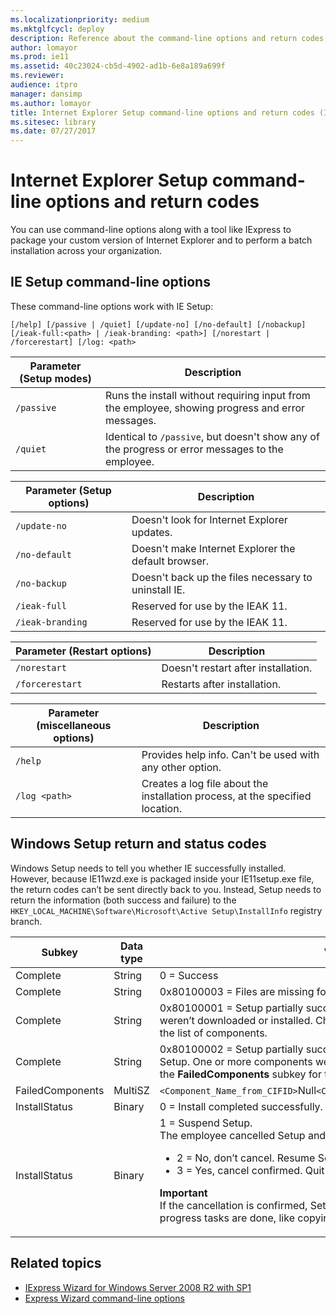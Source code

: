 ```yaml
---
ms.localizationpriority: medium
ms.mktglfcycl: deploy
description: Reference about the command-line options and return codes for Internet Explorer Setup.
author: lomayor
ms.prod: ie11
ms.assetid: 40c23024-cb5d-4902-ad1b-6e8a189a699f
ms.reviewer: 
audience: itpromanager: dansimp
ms.author: lomayor
title: Internet Explorer Setup command-line options and return codes (Internet Explorer Administration Kit 11 for IT Pros)
ms.sitesec: library
ms.date: 07/27/2017
---
```



# Internet Explorer Setup command-line options and return codes
You can use command-line options along with a tool like IExpress to package your custom version of Internet Explorer and to perform a batch installation across your organization.

## IE Setup command-line options
These command-line options work with IE Setup:

`[/help] [/passive | /quiet] [/update-no] [/no-default] [/nobackup] [/ieak-full:<path> | /ieak-branding: <path>] [/norestart | /forcerestart] [/log: <path>`

|Parameter (Setup modes) |Description                                                                                      |
|------------------------|-------------------------------------------------------------------------------------------------|
|`/passive`              |Runs the install without requiring input from the employee, showing progress and error messages. |
|`/quiet`                |Identical to `/passive`, but doesn't show any of the progress or error messages to the employee. |
<p>

|Parameter (Setup options) |Description                                                                                      |
|--------------------------|-------------------------------------------------------------------------------------------------|
|`/update-no`              |Doesn't look for Internet Explorer updates.                                                      |
|`/no-default`             |Doesn't make Internet Explorer the default browser.                                              |
|`/no-backup`              |Doesn't back up the files necessary to uninstall IE.                                             |
|`/ieak-full`              |Reserved for use by the IEAK 11.                                                                 |
|`/ieak-branding`          |Reserved for use by the IEAK 11.                                                                 |
<p>

|Parameter (Restart options) |Description                                 |
|----------------------------|--------------------------------------------|
|`/norestart`                |Doesn't restart after installation.         |
|`/forcerestart`             |Restarts after installation.                |
<p>

|Parameter (miscellaneous options) |Description                                 |
|----------------------------------|--------------------------------------------|
|`/help`          |Provides help info. Can't be used with any other option.     |
|`/log <path>`    |Creates a log file about the installation process, at the specified location. |


## Windows Setup return and status codes
Windows Setup needs to tell you whether IE successfully installed. However, because IE11wzd.exe is packaged inside your IE11setup.exe file, the return codes can’t be sent directly back to you. Instead, Setup needs to return the information (both success and failure) to the `HKEY_LOCAL_MACHINE\Software\Microsoft\Active Setup\InstallInfo` registry branch.

|Subkey   |Data type |Value                                  |
|---------|----------|---------------------------------------|
|Complete         |String    |0 = Success                                                    |
|Complete         |String    |0x80100003 = Files are missing for the requested installation. |
|Complete         |String    |0x80100001 = Setup partially succeeded. One or more components weren’t downloaded or installed. Check the **FailedComponents** subkey for the list of components. |
|Complete         |String   |0x80100002 = Setup partially succeeded, but the employee cancelled Setup. One or more components weren’t downloaded or installed.  Check the **FailedComponents** subkey for the list of components. |
|FailedComponents |MultiSZ  |`<Component_Name_from_CIFID>`Null`<Component_Name_from_CIFID>`Component1  |
|InstallStatus    |Binary   |0 = Install completed successfully. |
|InstallStatus    |Binary   |1 = Suspend Setup.<br>The employee cancelled Setup and is then asked to confirm:<ul><li>2 = No, don’t cancel. Resume Setup.</li><li>3 = Yes, cancel confirmed. Quit Setup as soon as possible.</li></ul><p>**Important**<br> If the cancellation is confirmed, Setup will quit as soon as all of the in-progress tasks are done, like copying or extracting files. |

## Related topics
- [IExpress Wizard for Windows Server 2008 R2 with SP1](iexpress-wizard-for-win-server.md)
- [Express Wizard command-line options](iexpress-command-line-options.md)

